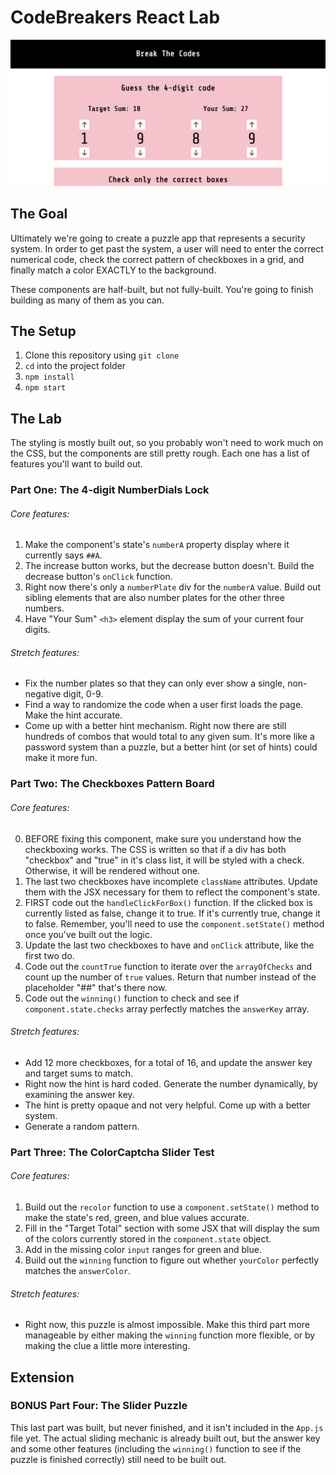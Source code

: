 # CodeBreakers React Lab

![Keypad](codebreakerspreview.png)

## The Goal

Ultimately we're going to create a puzzle app that represents a security system. In order to get past the system, a user will need to enter the correct numerical code, check the correct pattern of checkboxes in a grid, and finally match a color EXACTLY to the background.

These components are half-built, but not fully-built. You're going to finish building as many of them as you can.

## The Setup

1. Clone this repository using `git clone`
2. `cd` into the project folder
3. `npm install`
4. `npm start`

## The Lab

The styling is mostly built out, so you probably won't need to work much on the CSS, but the components are still pretty rough. Each one has a list of features you'll want to build out.

### Part One: The 4-digit NumberDials Lock

###### Core features:
1. Make the component's state's `numberA` property display where it currently says `##A`.
2. The increase button works, but the decrease button doesn't. Build the decrease button's `onClick` function.
3. Right now there's only a `numberPlate` div for the `numberA` value. Build out sibling elements that are also number plates for the other three numbers.
4. Have "Your Sum" `<h3>` element display the sum of your current four digits.

###### Stretch features:
* Fix the number plates so that they can only ever show a single, non-negative digit, 0-9.
* Find a way to randomize the code when a user first loads the page. Make the hint accurate.
* Come up with a better hint mechanism. Right now there are still hundreds of combos that would total to any given sum. It's more like a password system than a puzzle, but a better hint (or set of hints) could make it more fun.

### Part Two: The Checkboxes Pattern Board

###### Core features:
0. BEFORE fixing this component, make sure you understand how the checkboxing works. The CSS is written so that if a div has both "checkbox" and "true" in it's class list, it will be styled with a check. Otherwise, it will be rendered  without one.
1. The last two checkboxes have incomplete `className` attributes. Update them with the JSX necessary for them to reflect the component's state.
2. FIRST code out the `handleClickForBox()` function. If the clicked box is currently listed as false, change it to true. If it's currently true, change it to false. Remember, you'll need to use the `component.setState()` method once you've built out the logic.
3. Update the last two checkboxes to have and `onClick` attribute, like the first two do.
4. Code out the `countTrue` function to iterate over the `arrayOfChecks` and count up the number of `true` values. Return that number instead of the placeholder "##" that's there now.
5. Code out the `winning()` function to check and see if `component.state.checks` array perfectly matches the `answerKey` array.

###### Stretch features:
* Add 12 more checkboxes, for a total of 16, and update the answer key and target sums to match.
* Right now the hint is hard coded. Generate the number dynamically, by examining the answer key.
* The hint is pretty opaque and not very helpful. Come up with a better system.
* Generate a random pattern.


### Part Three: The ColorCaptcha Slider Test

###### Core features:
1. Build out the `recolor` function to use a `component.setState()` method to make the state's red, green, and blue values accurate.
2. Fill in the "Target Total" section with some JSX that will display the sum of the colors currently stored in the `component.state` object.
3. Add in the missing color `input` ranges for green and blue.
4. Build out the `winning` function to figure out whether `yourColor` perfectly matches the `answerColor`.  

###### Stretch features:
* Right now, this puzzle is almost impossible. Make this third part more manageable by either making the `winning` function more flexible, or by making the clue a little more interesting.

## Extension
### BONUS Part Four: The Slider Puzzle

This last part was built, but never finished, and it isn't included in the `App.js` file yet. The actual sliding mechanic is already built out, but the answer key and some other features (including the `winning()` function to see if the puzzle is finished correctly) still need to be built out.
